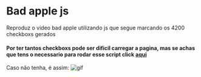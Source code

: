 # Bad apple js 
Reproduz o video bad apple utilizando js que segue marcando os 4200 checkboxs gerados 

#### Por ter tantos checkboxs pode ser dificil carregar a pagina, mas se achas que tens o necessario para rodar esse script click [aqui](https://guidipolito.github.io/Bad_apple_JS)
Caso não tenha, é assim: 
![gif](ex.gif)
